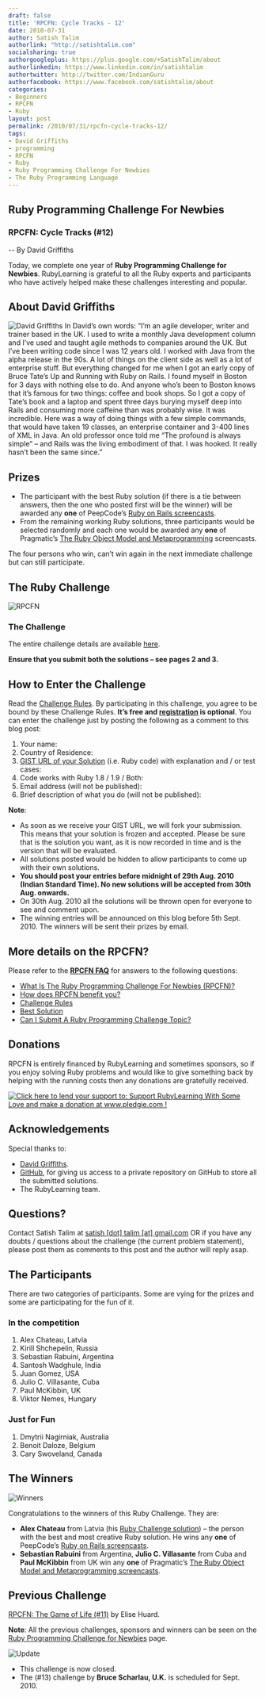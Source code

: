 ```yaml
---
draft: false
title: 'RPCFN: Cycle Tracks - 12'
date: 2010-07-31
author: Satish Talim
authorlink: "http://satishtalim.com"
socialsharing: true
authorgoogleplus: https://plus.google.com/+SatishTalim/about
authorlinkedin: https://www.linkedin.com/in/satishtalim
authortwitter: http://twitter.com/IndianGuru
authorfacebook: https://www.facebook.com/satishtalim/about
categories:
- Beginners
- RPCFN
- Ruby
layout: post
permalink: /2010/07/31/rpcfn-cycle-tracks-12/
tags:
- David Griffiths
- programming
- RPCFN
- Ruby
- Ruby Programming Challenge For Newbies
- The Ruby Programming Language
---
```

## Ruby Programming Challenge For Newbies

### RPCFN: Cycle Tracks (\#12)

-- By David Griffiths

Today, we complete one year of **Ruby Programming Challenge for
Newbies**. RubyLearning is grateful to all the Ruby experts and
participants who have actively helped make these challenges interesting
and popular.<!--more-->

## About David Griffiths

![David Griffiths](http://rubylearning.com/images/Dg_on_beach.png "David Griffiths")
In David’s own words: “I’m an agile developer, writer and trainer based
in the UK. I used to write a monthly Java development column and I’ve
used and taught agile methods to companies around the UK. But I’ve been
writing code since I was 12 years old. I worked with Java from the alpha
release in the 90s. A lot of things on the client side as well as a lot
of enterprise stuff. But everything changed for me when I got an early
copy of Bruce Tate’s Up and Running with Ruby on Rails. I found myself
in Boston for 3 days with nothing else to do. And anyone who’s been to
Boston knows that it’s famous for two things: coffee and book shops. So
I got a copy of Tate’s book and a laptop and spent three days burying
myself deep into Rails and consuming more caffeine than was probably
wise. It was incredible. Here was a way of doing things with a few
simple commands, that would have taken 19 classes, an enterprise
container and 3-400 lines of XML in Java. An old professor once told me
“The profound is always simple” – and Rails was the living embodiment of
that. I was hooked. It really hasn’t been the same since.”

## Prizes

-   The participant with the best Ruby solution (if there is a tie
    between answers, then the one who posted first will be the winner)
    will be awarded any **one** of PeepCode’s [Ruby on Rails
    screencasts](http://peepcode.com/screencasts/ruby-on-rails).
-   From the remaining working Ruby solutions, three participants would
    be selected randomly and each one would be awarded any **one** of
    Pragmatic’s [The Ruby Object Model and
    Metaprogramming](http://www.pragprog.com/screencasts/v-dtrubyom/the-ruby-object-model-and-metaprogramming)
    screencasts.

The four persons who win, can’t win again in the next immediate
challenge but can still participate.

## The Ruby Challenge

![RPCFN](http://rubylearning.com/images/rubypc.jpg "Ruby Programming Challenge For Newbies")

### The Challenge

The entire challenge details are available
[here](http://rubylearning.com/data/hfrails_prog_challenge_without_solution.pdf).

**Ensure that you submit both the solutions – see pages 2 and 3.**

## How to Enter the Challenge

Read the [Challenge
Rules](http://rubylearning.com/blog/ruby-programming-challenge-faq/index.php#rpc6).
By participating in this challenge, you agree to be bound by these
Challenge Rules. **It’s free and
[registration](http://rubylearning.com/blog/wp-login.php?action=register)
is optional**. You can enter the challenge just by posting the following
as a comment to this blog post:

1.  Your name:
2.  Country of Residence:
3.  [GIST URL of your
    Solution](http://rubylearning.com/blog/ruby-programming-challenge-faq/#rpc5)
    (i.e. Ruby code) with explanation and / or test cases:
4.  Code works with Ruby 1.8 / 1.9 / Both:
5.  Email address (will not be published):
6.  Brief description of what you do (will not be published):

**Note**:

-   As soon as we receive your GIST URL, we will fork your submission.
    This means that your solution is frozen and accepted. Please be sure
    that is the solution you want, as it is now recorded in time and is
    the version that will be evaluated.
-   All solutions posted would be hidden to allow participants to come
    up with their own solutions.
-   **You should post your entries before midnight of 29th Aug. 2010
    (Indian Standard Time). No new solutions will be accepted from 30th
    Aug. onwards.**
-   On 30th Aug. 2010 all the solutions will be thrown open for everyone
    to see and comment upon.
-   The winning entries will be announced on this blog before 5th Sept.
    2010. The winners will be sent their prizes by email.

## More details on the RPCFN?

Please refer to the **[RPCFN
FAQ](http://rubylearning.com/blog/ruby-programming-challenge-faq/)** for
answers to the following questions:

-   [What Is The Ruby Programming Challenge For Newbies
    (RPCFN)?](http://rubylearning.com/blog/ruby-programming-challenge-faq/index.php#rpc1)
-   [How does RPCFN benefit
    you?](http://rubylearning.com/blog/ruby-programming-challenge-faq/index.php#rpc2)
-   [Challenge
    Rules](http://rubylearning.com/blog/ruby-programming-challenge-faq/index.php#rpc6)
-   [Best
    Solution](http://rubylearning.com/blog/ruby-programming-challenge-faq/index.php#rpc3)
-   [Can I Submit A Ruby Programming Challenge
    Topic?](http://rubylearning.com/blog/ruby-programming-challenge-faq/index.php#rpc4)

## Donations

RPCFN is entirely financed by RubyLearning and sometimes sponsors, so if
you enjoy solving Ruby problems and would like to give something back by
helping with the running costs then any donations are gratefully
received.

[![Click here to lend your support to: Support RubyLearning With Some
Love and make a donation at www.pledgie.com
!](http://www.pledgie.com/campaigns/12553.png?skin_name=chrome)](http://www.pledgie.com/campaigns/12553)

## Acknowledgements

Special thanks to:

-   [David
    Griffiths](http://rubylearning.com/blog/2009/05/20/interview-author-david-griffiths/).
-   [GitHub](http://github.com/), for giving us access to a private
    repository on GitHub to store all the submitted solutions.
-   The RubyLearning team.

## Questions?

Contact Satish Talim at [satish [dot] talim [at]
gmail.com](mailto:satish.talim@gmail.com) OR if you have any doubts /
questions about the challenge (the current problem statement), please
post them as comments to this post and the author will reply asap.

## The Participants

There are two categories of participants. Some are vying for the prizes
and some are participating for the fun of it.

### In the competition

1.  Alex Chateau, Latvia
2.  Kirill Shchepelin, Russia
3.  Sebastian Rabuini, Argentina
4.  Santosh Wadghule, India
5.  Juan Gomez, USA
6.  Julio C. Villasante, Cuba
7.  Paul McKibbin, UK
8.  Viktor Nemes, Hungary

### Just for Fun

1.  Dmytrii Nagirniak, Australia
2.  Benoit Daloze, Belgium
3.  Cary Swoveland, Canada

## The Winners

![Winners](http://rubylearning.com/images/winner_icon_1.png)

Congratulations to the winners of this Ruby Challenge. They are:

-   **Alex Chateau** from Latvia (his [Ruby Challenge
    solution](http://gist.github.com/502083)) – the person with the best
    and most creative Ruby solution. He wins any **one** of PeepCode’s
    [Ruby on Rails
    screencasts](http://peepcode.com/screencasts/ruby-on-rails).
-   **Sebastian Rabuini** from Argentina, **Julio C. Villasante** from
    Cuba and **Paul McKibbin** from UK win any **one** of Pragmatic’s
    [The Ruby Object Model and Metaprogramming
    screencasts](http://www.pragprog.com/screencasts/v-dtrubyom/the-ruby-object-model-and-metaprogramming).

## Previous Challenge

[RPCFN: The Game of Life
(\#11)](http://rubylearning.com/blog/2010/06/28/rpcfn-the-game-of-life-11/)
by Elise Huard.

**Note**: All the previous challenges, sponsors and winners can be seen
on the [Ruby Programming Challenge for
Newbies](http://ruby-challenge.rubylearning.org/) page.

![Update](http://rubylearning.com/images/update.jpg "Update")

-   This challenge is now closed.
-   The (\#13) challenge by **Bruce Scharlau, U.K.** is scheduled for
    Sept. 2010.


